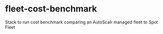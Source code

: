# fleet-cost-benchmark
Stack to run cost benchmark comparing an AutoScalr managed fleet to Spot Fleet
